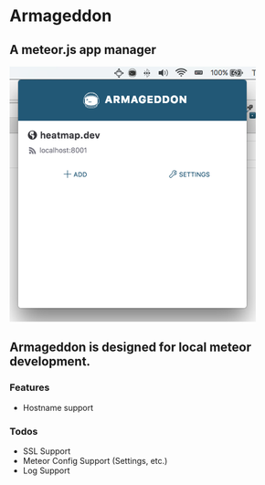 # Armageddon
## A meteor.js app manager

![Screenshot](server/root/screenshot.png)

## Armageddon is designed for local meteor development.

### Features

* Hostname support

### Todos

* SSL Support
* Meteor Config Support (Settings, etc.)
* Log Support

